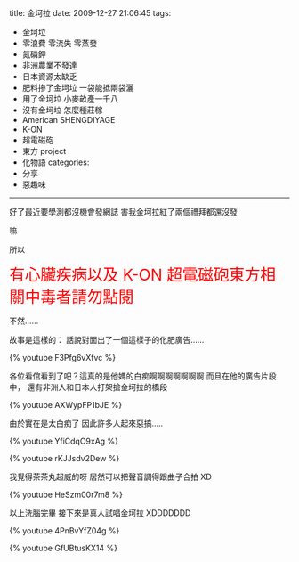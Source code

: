 title: 金坷拉
date: 2009-12-27 21:06:45
tags:
- 金坷垃
- 零浪費 零流失 零蒸發
- 氮磷鉀
- 非洲農業不發達
- 日本資源太缺乏
- 肥料摻了金坷垃 一袋能抵兩袋灑
- 用了金坷垃 小麥畝產一千八
- 沒有金坷垃 怎麼種莊稼
- American SHENGDIYAGE
- K-ON
- 超電磁砲
- 東方 project
- 化物語
categories:
- 分享
- 惡趣味
---

好了最近要學測都沒機會發網誌
害我金坷拉紅了兩個禮拜都還沒發

嘛

所以

<span style="font-size: 200%; color: red;">有心臟疾病以及 K-ON 超電磁砲東方相關中毒者請勿點閱</span>

不然......

<!-- more -->

故事是這樣的：
話說對面出了一個這樣子的化肥廣告......

{% youtube F3Pfg6vXfvc %}

各位看倌看到了吧？這真的是他媽的白痴啊啊啊啊啊啊啊
而且在他的廣告片段中，
還有非洲人和日本人打架搶金坷拉的橋段

{% youtube AXWypFP1bJE %}

由於實在是太白痴了
因此許多人起來惡搞.....

{% youtube YfiCdqO9xAg %}

{% youtube rKJJsdv2Dew %}

我覺得茶茶丸超威的呀
居然可以把聲音調得跟曲子合拍 XD

{% youtube HeSzm00r7m8 %}

以上洗腦完畢
接下來是真人試唱金坷拉 XDDDDDDD

{% youtube 4PnBvYfZ04g %}

{% youtube GfUBtusKX14 %}
